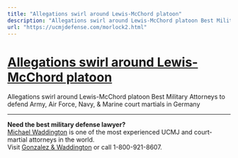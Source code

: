 ```yaml
---
title: "Allegations swirl around Lewis-McChord platoon"
description: "Allegations swirl around Lewis-McChord platoon Best Military Attorneys to defend Army, Air Force, Navy, & Marine court martials in Germany"
url: "https://ucmjdefense.com/morlock2.html"
---
```


# [Allegations swirl around Lewis-McChord platoon](https://ucmjdefense.com/morlock2.html)

Allegations swirl around Lewis-McChord platoon Best Military Attorneys to defend Army, Air Force, Navy, & Marine court martials in Germany

---

**Need the best military defense lawyer?**  
[Michael Waddington](https://ucmjdefense.com/attorneys/michael-stewart-waddington-partner.html) is one of the most experienced UCMJ and court-martial attorneys in the world.  
Visit [Gonzalez & Waddington](https://ucmjdefense.com) or call 1-800-921-8607.
